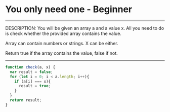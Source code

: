 # You only need one - Beginner

***
DESCRIPTION:
You will be given an array a and a value x. All you need to do is check whether the provided array contains the value.

Array can contain numbers or strings. X can be either.

Return true if the array contains the value, false if not.
***

```js
function check(a, x) {
  var result = false;
  for (let i = 0; i < a.length; i++){
    if (a[i] === x){
      result = true;
    }
  }
  return result;
}
```